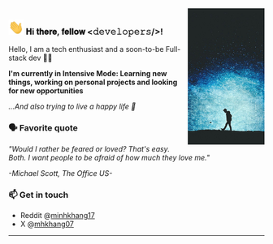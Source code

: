 
<img src="https://raw.githubusercontent.com/mika0798/mika0798/refs/heads/main/images/Free%20Sky%2C%20Technological%2C%20Creative%20Background%20Images%2C%20Star%20Man%20Walking%20Alone%20H5%20Background%20Material%20Photo%20Background%20PNG%20and%20Vectors.jpg" align="right" width="30%">
<body>
<div align="left">
<h3><img src="https://github.com/ABSphreak/ABSphreak/blob/master/gifs/Hi.gif" width="30"> 𝐇i 𝐭𝐡𝐞𝐫𝐞, 𝐟𝐞𝐥𝐥𝐨𝐰 <𝚍𝚎𝚟𝚎𝚕𝚘𝚙𝚎𝚛𝚜/>! </h3>
<p>Hello, I am a tech enthusiast and a soon-to-be Full-stack dev 👨‍💻</p>
<p><strong>I'm currently in Intensive Mode: Learning new things, working on personal projects and looking for new opportunities </strong></p>
<p><i>...And also trying to live a happy life 🌸</i></p>
<h3>🗣️ Favorite quote</h3>
  <p><i>"Would I rather be feared or loved? That's easy. Both. I want people to be afraid of how much they love me."</i></p>
  <p><i>-Michael Scott, The Office US-</i></p>
<h3>📫 Get in touch</h3> 
<ul>
  <li>Reddit @<a href="https://www.reddit.com/user/minhkhang17/">minhkhang17</a></li>
  <li>X @<a href="https://x.com/mhkhang07">mhkhang07</a></li>
</ul>
<hr>
</div>
</body>
<!--
**mika0798/mika0798** is a ✨ _special_ ✨ repository because its `README.md` (this file) appears on your GitHub profile.

Here are some ideas to get you started:

- 🔭 I’m currently working on ...
- 🌱 I’m currently learning ...
- 👯 I’m looking to collaborate on ...
- 🤔 I’m looking for help with ...
- 💬 Ask me about ...
- 📫 How to reach me: ...
- 😄 Pronouns: ...
- ⚡ Fun fact: ...
-->
